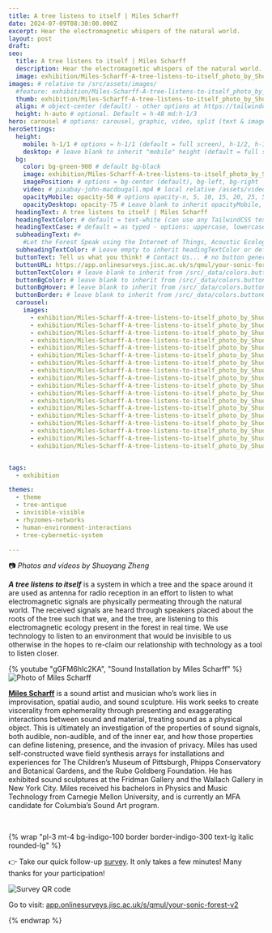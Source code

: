 ```yaml
---
title: A tree listens to itself | Miles Scharff
date: 2024-07-09T08:30:00.000Z
excerpt: Hear the electromagnetic whispers of the natural world.
layout: post
draft:
seo:
  title: A tree listens to itself | Miles Scharff
  description: Hear the electromagnetic whispers of the natural world.
  image: exhibition/Miles-Scharff-A-tree-listens-to-itself_photo_by_Shuoyang_Zheng.jpg
images: # relative to /src/assets/images/
  #feature: exhibition/Miles-Scharff-A-tree-listens-to-itself_photo_by_Shuoyang_Zheng.jpg
  thumb: exhibition/Miles-Scharff-A-tree-listens-to-itself_photo_by_Shuoyang_Zheng.jpg
  align: # object-center (default) - other options at https://tailwindcss.com/docs/object-position
  height: h-auto # optional. Default = h-48 md:h-1/3
hero: carousel # options: carousel, graphic, video, split (text & image)
heroSettings:
  height:
    mobile: h-1/1 # options = h-1/1 (default = full screen), h-1/2, h-1/3, h-3/4, h-9/10, h-48 (12rem, 192px), h-56 (14rem, 224px), h-64 (16rem, 256px)
    desktop: # leave blank to inherit "mobile" height (default = full screen)
  bg:
    color: bg-green-900 # default bg-black
    image: exhibition/Miles-Scharff-A-tree-listens-to-itself_photo_by_Shuoyang_Zheng.jpg # relative to /assets/images/
    imagePosition: # options = bg-center (default), bg-left, bg-right
    video: # pixabay-john-macdougall.mp4 # local relative /assets/video/, or full https://... if remote?
    opacityMobile: opacity-50 # options opacity-n, 5, 10, 15, 20, 25, 50, 75, 100 (default)
    opacityDesktop: opacity-75 # Leave blank to inherit opacityMobile, use same options as opacityMobile
  headingText: A tree listens to itself | Miles Scharff
  headingTextColor: # default = text-white (can use any TailwindCSS text-[color]-[xxx])
  headingTextCase: # default = as typed - options: uppercase, lowercase, capitalize
  subheadingText: #>
    #Let the Forest Speak using the Internet of Things, Acoustic Ecology and Creative AI<br /><span style="color:grey">AHRC-funded project (2023-25) : AH/X011585/1</span>
  subheadingTextColor: # Leave empty to inherit headingTextColor or default (text-white) or use any text-[color]-[xxx]
  buttonText: Tell us what you think! # Contact Us... # no button generated if left blank
  buttonURL: https://app.onlinesurveys.jisc.ac.uk/s/qmul/your-sonic-forest-v2 # /contact/ # full url required. Example: https://thisdomain.com/somepage/
  buttonTextColor: # leave blank to inherit from /src/_data/colors.buttonCustom or buttonDefault
  buttonBgColor: # leave blank to inherit from /src/_data/colors.buttonCustom.bg or buttonDefault.bg
  buttonBgHover: # leave blank to inherit from /src/_data/colors.buttonCustom.bgHover or buttonDefault.bgHover
  buttonBorder: # leave blank to inherit from /src/_data/colors.buttonCustom.border or buttonDefault.border
  carousel:
    images:
      - exhibition/Miles-Scharff-A-tree-listens-to-itself_photo_by_Shuoyang_Zheng.jpg
      - exhibition/Miles-Scharff-A-tree-listens-to-itself_photo_by_Shuoyang_Zheng_1.jpg      
      - exhibition/Miles-Scharff-A-tree-listens-to-itself_photo_by_Shuoyang_Zheng_2.jpg      
      - exhibition/Miles-Scharff-A-tree-listens-to-itself_photo_by_Shuoyang_Zheng_3.jpg      
      - exhibition/Miles-Scharff-A-tree-listens-to-itself_photo_by_Shuoyang_Zheng_4.jpg      
      - exhibition/Miles-Scharff-A-tree-listens-to-itself_photo_by_Shuoyang_Zheng_5.jpg      
      - exhibition/Miles-Scharff-A-tree-listens-to-itself_photo_by_Shuoyang_Zheng_6.jpg      
      - exhibition/Miles-Scharff-A-tree-listens-to-itself_photo_by_Shuoyang_Zheng_7.jpg      
      - exhibition/Miles-Scharff-A-tree-listens-to-itself_photo_by_Shuoyang_Zheng_8.jpg      
      - exhibition/Miles-Scharff-A-tree-listens-to-itself_photo_by_Shuoyang_Zheng_9.jpg      
      - exhibition/Miles-Scharff-A-tree-listens-to-itself_photo_by_Shuoyang_Zheng_10.jpg      
      - exhibition/Miles-Scharff-A-tree-listens-to-itself_photo_by_Shuoyang_Zheng_11.jpg      
      - exhibition/Miles-Scharff-A-tree-listens-to-itself_photo_by_Shuoyang_Zheng_12.jpg      
      - exhibition/Miles-Scharff-A-tree-listens-to-itself_photo_by_Shuoyang_Zheng_13.jpg      
      - exhibition/Miles-Scharff-A-tree-listens-to-itself_photo_by_Shuoyang_Zheng_14.jpg      
      - exhibition/Miles-Scharff-A-tree-listens-to-itself_photo_by_Shuoyang_Zheng_15.jpg      
      - exhibition/Miles-Scharff-A-tree-listens-to-itself_photo_by_Shuoyang_Zheng_16.jpg      
      - exhibition/Miles-Scharff-A-tree-listens-to-itself_photo_by_Shuoyang_Zheng_17.jpg      


tags:
  - exhibition

themes:
  - theme
  - tree-antique
  - invisible-visible
  - rhyzomes-networks
  - human-environment-interactions
  - tree-cybernetic-system

---
```


:camera: *Photos and videos by Shuoyang Zheng*


***A tree listens to itself*** is a system in which a tree and the space around it are used as antenna for radio reception in an effort to listen to what electromagnetic signals are physically permeating through the natural world. The received signals are heard through speakers placed about the roots of the tree such that we, and the tree, are listening to this electromagnetic ecology present in the forest in real time. We use technology to listen to an environment that would be invisible to us otherwise in the hopes to re-claim our relationship with technology as a tool to listen closer.

<div class="mt-4 mb-4">
{% youtube "gGFM6hIc2KA", "Sound Installation by Miles Scharff" %}
</div>


<div class="bg-gray-200 p-4 mt-4">

<img class="h-48 rounded-full mt-2 mr-2 float-left " src="/assets/images/authors/miles-scharff.jpg" alt="Photo of Miles Scharff">

[**Miles Scharff**](/2024/05/17/meet-the-artists-miles-scharff/) is a sound artist and musician who’s work lies in improvisation, spatial audio, and sound sculpture. His work seeks to create viscerality from ephemerality through presenting and exaggerating interactions between sound and material, treating sound as a physical object. This is ultimately an investigation of the properties of sound signals, both audible, non-audible, and of the inner ear, and how those properties can define listening, presence, and the invasion of privacy. Miles has used self-constructed wave field synthesis arrays for installations and experiences for The Children’s Museum of Pittsburgh, Phipps Conservatory and Botanical Gardens, and the Rube Goldberg Foundation. He has exhibited sound sculptures at the Fridman Gallery and the Wallach Gallery in New York City. Miles received his bachelors in Physics and Music Technology from Carnegie Mellon University, and is currently an MFA candidate for Columbia’s Sound Art program.

<br />

</div>

{% wrap "pl-3 mt-4 bg-indigo-100 border border-indigo-300 text-lg italic rounded-lg" %}

👉 Take our quick follow-up [survey](https://app.onlinesurveys.jisc.ac.uk/s/qmul/your-sonic-forest-v2). It only takes a few minutes! Many thanks for your participation!

<img class="h-48 rounded-lg mt-2 mr-2 mb-4" src="/assets/images/2025/06/survey-v2-qr-code.png" alt="Survey QR code">

Go to visit: 
[app.onlinesurveys.jisc.ac.uk/s/qmul/your-sonic-forest-v2](https://app.onlinesurveys.jisc.ac.uk/s/qmul/your-sonic-forest-v2) 

{% endwrap %}








